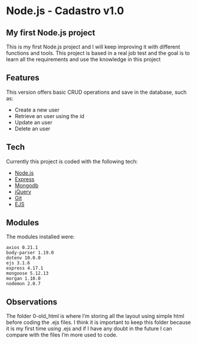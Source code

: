 <h1 class="code-line" data-line-start=0 data-line-end=1 ><a id="Nodejs__Cadastro_v10_0"></a>Node.js - Cadastro v1.0</h1>
<h2 class="code-line" data-line-start=1 data-line-end=2 ><a id="My_first_Nodejs_project_1"></a>My first Node.js project</h2>
<p class="has-line-data" data-line-start="3" data-line-end="4">This is my first Node.js project and I will keep improving it with different functions and tools. This project is based in a real job test and the goal is to learn all the requirements and use the knowledge in this project</p>
<h2 class="code-line" data-line-start=6 data-line-end=7 ><a id="Features_6"></a>Features</h2>
<p class="has-line-data" data-line-start="8" data-line-end="9">This version offers basic CRUD operations and save in the database, such as:</p>
<ul>
<li class="has-line-data" data-line-start="10" data-line-end="11">Create a new user</li>
<li class="has-line-data" data-line-start="11" data-line-end="12">Retrieve an user using the id</li>
<li class="has-line-data" data-line-start="12" data-line-end="13">Update an user</li>
<li class="has-line-data" data-line-start="13" data-line-end="15">Delete an user</li>
</ul>
<h2 class="code-line" data-line-start=15 data-line-end=16 ><a id="Tech_15"></a>Tech</h2>
<p class="has-line-data" data-line-start="17" data-line-end="18">Currently this project is coded with the following tech:</p>
<ul>
<li class="has-line-data" data-line-start="19" data-line-end="20"><a href="http://nodejs.org">Node.js</a></li>
<li class="has-line-data" data-line-start="20" data-line-end="21"><a href="http://expressjs.com">Express</a></li>
<li class="has-line-data" data-line-start="21" data-line-end="22"><a href="https://www.mongodb.com">Mongodb</a></li>
<li class="has-line-data" data-line-start="22" data-line-end="23"><a href="http://jquery.com">jQuery</a></li>
<li class="has-line-data" data-line-start="23" data-line-end="24"><a href="https://git-scm.com">Git</a></li>
<li class="has-line-data" data-line-start="24" data-line-end="26"><a href="https://ejs.co">EJS</a></li>
</ul>
<h2 class="code-line" data-line-start=26 data-line-end=27 ><a id="Modules_26"></a>Modules</h2>
<p class="has-line-data" data-line-start="28" data-line-end="29">The modules installed were:</p>
<pre><code>axios 0.21.1
body-parser 1.19.0
dotenv 10.0.0
ejs 3.1.6
express 4.17.1
mongoose 5.12.13
morgan 1.10.0
nodemon 2.0.7
</code></pre>
<h2 class="code-line" data-line-start=39 data-line-end=40 ><a id="Observations_39"></a>Observations</h2>
<p class="has-line-data" data-line-start="40" data-line-end="41">The folder 0-old_html is where I’m storing all the layout using simple html before coding the .ejs files. I think it is important to keep this folder because it is my first time using .ejs and if I have any doubt in the future I can compare with the files I’m more used to code.</p>
